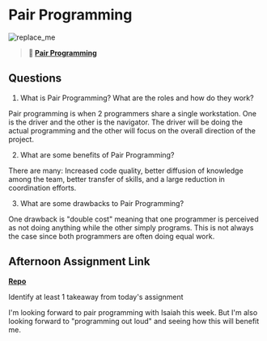 # Pair Programming

![replace_me](https://codeworks.blob.core.windows.net/public/assets/img/illustrations/placeholder.svg)

> **📖 [Pair Programming](https://codeworksacademy.com/fs-student-guide/resources/wk7/01-Pair-Programming)**

## Questions

1. What is Pair Programming? What are the roles and how do they work?

Pair programming is when 2 programmers share a single workstation. One is the driver and the other is the navigator. The driver will be doing the actual programming and the other will focus on the overall direction of the project.

2. What are some benefits of Pair Programming?

There are many: Increased code quality, better diffusion of knowledge among the team, better transfer of skills, and a large reduction in coordination efforts. 

3. What are some drawbacks to Pair Programming?

One drawback is "double cost" meaning that one programmer is perceived as not doing anything while the other simply programs. This is not always the case since both programmers are often doing equal work.

## Afternoon Assignment Link

**[Repo](https://github.com/IsaiahSnyder-Programming/03-14-22-PlanIt)**

Identify at least 1 takeaway from today's assignment

I'm looking forward to pair programming with Isaiah this week. But I'm also looking forward to "programming out loud" and seeing how this will benefit me.  